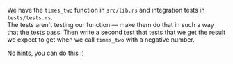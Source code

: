 

We have the `times_two` function in `src/lib.rs` and 
integration tests in `tests/tests.rs`.  
The tests aren't testing our function — make them do that in such a way that the tests pass. Then write a second test that tests that we get the result we expect to get when we call `times_two` with a negative number.

No hints, you can do this :)
